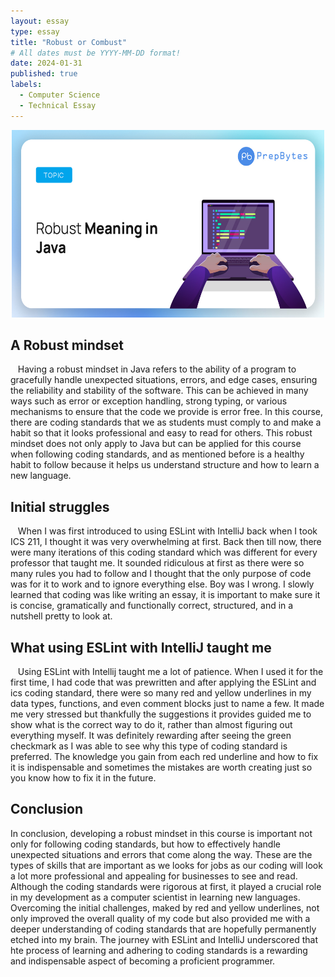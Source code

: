 ```yaml
---
layout: essay
type: essay
title: "Robust or Combust"
# All dates must be YYYY-MM-DD format!
date: 2024-01-31
published: true
labels:
  - Computer Science
  - Technical Essay
---
```

<div style ="text-align:center">
  <img src="../img/robustjava.jpg" alt="Robust Image" style="width:500px; height:300px;">
</div>

## A Robust mindset

&nbsp;&nbsp; Having a robust mindset in Java refers to the ability of a program to gracefully handle unexpected situations, errors, and edge cases, ensuring the reliability and stability of the software. This can be achieved in many ways such as error or exception handling, strong typing, or various mechanisms to ensure that the code we provide is error free. In this course, there are coding standards that we as students must comply to and make a habit so that it looks professional and easy to read for others. This robust mindset does not only apply to Java but can be applied for this course when following coding standards, and as mentioned before is a healthy habit to follow because it helps us understand structure and how to learn a new language.

## Initial struggles

&nbsp;&nbsp; When I was first introduced to using ESLint with IntelliJ back when I took ICS 211, I thought it was very overwhelming at first. Back then till now, there were many iterations of this coding standard which was different for every professor that taught me. It sounded ridiculous at first as there were so many rules you had to follow and I thought that the only purpose of code was for it to work and to ignore everything else. Boy was I wrong. I slowly learned that coding was like writing an essay, it is important to make sure it is concise, gramatically and functionally correct, structured, and in a nutshell pretty to look at. 

## What using ESLint with IntelliJ taught me

&nbsp;&nbsp; Using ESLint with Intellij taught me a lot of patience. When I used it for the first time, I had code that was prewritten and after applying the ESLint and ics coding standard, there were so many red and yellow underlines in my data types, functions, and even comment blocks just to name a few. It made me very stressed but thankfully the suggestions it provides guided me to show what is the correct way to do it, rather than almost figuring out everything myself. It was definitely rewarding after seeing the green checkmark as I was able to see why this type of coding standard is preferred. The knowledge you gain from each red underline and how to fix it is indispensable and sometimes the mistakes are worth creating just so you know how to fix it in the future.

## Conclusion

In conclusion, developing a robust mindset in this course is important not only for following coding standards, but how to effectively handle unexpected situations and errors that come along the way. These are the types of skills that are important as we looks for jobs as our coding will look a lot more professional and appealing for businesses to see and read. Although the coding standards were rigorous at first, it played a crucial role in my development as a computer scientist in learning new languages. Overcoming the initial challenges, maked by red and yellow underlines, not only improved the overall quality of my code but also provided me with a deeper understanding of coding standards that are hopefully permanently etched into my brain. The journey with ESLint and IntelliJ underscored that hte process of learning and adhering to coding standards is a rewarding and indispensable aspect of becoming a proficient programmer.